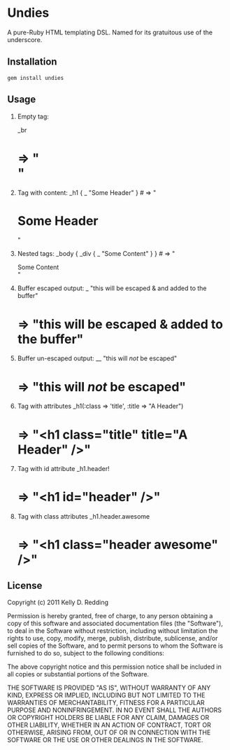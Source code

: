 # Undies
A pure-Ruby HTML templating DSL.  Named for its gratuitous use of the underscore.
## Installation
    gem install undies
## Usage
1. Empty tag:

    _br
    # => "<br />"

2. Tag with content:
    _h1 {
      _ "Some Header"
    } # => "<h1>Some Header</h1>"
3. Nested tags:
    _body {
      _div {
        _ "Some Content"
      }
    } # => "<body><div>Some Content</div></body>"
4. Buffer escaped output:
    _ "this will be escaped & and added to the buffer"
    # => "this will be escaped &amp; added to the buffer"
5. Buffer un-escaped output:
    __ "this will <em>not</em> be escaped"
    # => "this will <em>not</em> be escaped"
6. Tag with attributes
    _h1(:class => 'title', :title => "A Header")
    # => "<h1 class=\"title\" title=\"A Header\" />"
7. Tag with id attribute
    _h1.header!
    # => "<h1 id=\"header\" />"
8. Tag with class attributes
    _h1.header.awesome
    # => "<h1 class=\"header awesome\" />"

## License

Copyright (c) 2011 Kelly D. Redding

Permission is hereby granted, free of charge, to any person
obtaining a copy of this software and associated documentation
files (the "Software"), to deal in the Software without
restriction, including without limitation the rights to use,
copy, modify, merge, publish, distribute, sublicense, and/or sell
copies of the Software, and to permit persons to whom the
Software is furnished to do so, subject to the following
conditions:

The above copyright notice and this permission notice shall be
included in all copies or substantial portions of the Software.

THE SOFTWARE IS PROVIDED "AS IS", WITHOUT WARRANTY OF ANY KIND,
EXPRESS OR IMPLIED, INCLUDING BUT NOT LIMITED TO THE WARRANTIES
OF MERCHANTABILITY, FITNESS FOR A PARTICULAR PURPOSE AND
NONINFRINGEMENT. IN NO EVENT SHALL THE AUTHORS OR COPYRIGHT
HOLDERS BE LIABLE FOR ANY CLAIM, DAMAGES OR OTHER LIABILITY,
WHETHER IN AN ACTION OF CONTRACT, TORT OR OTHERWISE, ARISING
FROM, OUT OF OR IN CONNECTION WITH THE SOFTWARE OR THE USE OR
OTHER DEALINGS IN THE SOFTWARE.
